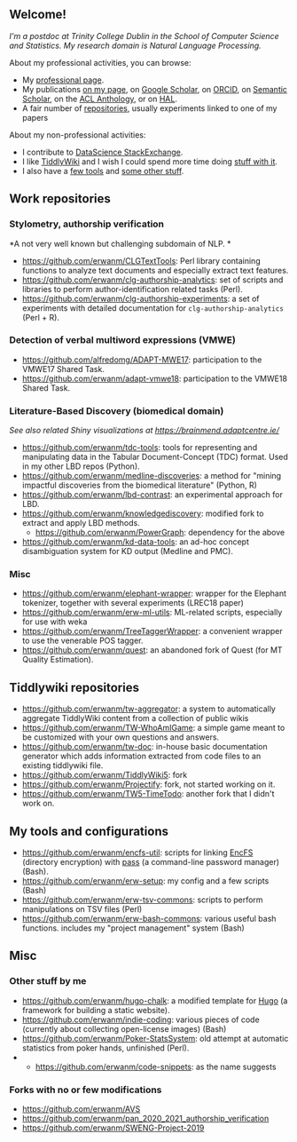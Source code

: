 
## Welcome!

*I'm a postdoc at Trinity College Dublin in the School of Computer Science and Statistics. My research domain is Natural Language Processing.*

About my professional activities, you can browse:

- My [professional page](https://www.scss.tcd.ie/~moreaue/#Overview).
- My publications [on my page](https://www.scss.tcd.ie/~moreaue/#Publications), on [Google Scholar](https://scholar.google.com/citations?user=ciatfzAAAAAJ), on [ORCID](https://orcid.org/0000-0001-7692-526X), on [Semantic Scholar](https://www.semanticscholar.org/author/Erwan-Moreau/2156958), on the [ACL Anthology](https://aclanthology.org/people/e/erwan-moreau/), or on [HAL](https://cv.archives-ouvertes.fr/erwan-moreau).
- A fair number of [repositories](#work-repositories), usually experiments linked to one of my papers


About my non-professional activities:

- I contribute to [DataScience StackExchange](https://datascience.stackexchange.com/users/64377/erwan).
- I like [TiddlyWiki](https://tiddlywiki.com/) and I wish I could spend more time doing [stuff with it](#tiddlywiki-repositories).
- I also have a [few tools](#my-tools-and-configurations) and [some other stuff](#misc).


## Work repositories

### Stylometry, authorship verification


*A not very well known but challenging subdomain of NLP. *

- https://github.com/erwanm/CLGTextTools:  Perl library containing functions to analyze text documents and especially extract text features.
- https://github.com/erwanm/clg-authorship-analytics: set of scripts and libraries to perform author-identification related tasks (Perl).
- https://github.com/erwanm/clg-authorship-experiments: a set of experiments with detailed documentation for `clg-authorship-analytics` (Perl + R).
 

### Detection of verbal multiword expressions (VMWE)

- https://github.com/alfredomg/ADAPT-MWE17: participation to the VMWE17 Shared Task.
- https://github.com/erwanm/adapt-vmwe18: participation to the VMWE18 Shared Task.
  

### Literature-Based Discovery (biomedical domain)

*See also related Shiny visualizations at https://brainmend.adaptcentre.ie/*

- https://github.com/erwanm/tdc-tools: tools for representing and manipulating data in the Tabular Document-Concept (TDC) format. Used in my other LBD repos (Python).
- https://github.com/erwanm/medline-discoveries: a method for "mining impactful discoveries from the biomedical literature" (Python, R)
- https://github.com/erwanm/lbd-contrast: an experimental approach for LBD.
- https://github.com/erwanm/knowledgediscovery: modified fork to extract and apply LBD methods.
   - https://github.com/erwanm/PowerGraph: dependency for the above 
- https://github.com/erwanm/kd-data-tools: an ad-hoc concept disambiguation system for KD output (Medline and PMC).

### Misc

- https://github.com/erwanm/elephant-wrapper: wrapper for the Elephant tokenizer, together with several experiments (LREC18 paper)
- https://github.com/erwanm/erw-ml-utils: ML-related scripts, especially for use with weka
- https://github.com/erwanm/TreeTaggerWrapper: a convenient wrapper to use the venerable POS tagger.
- https://github.com/erwanm/quest: an abandoned fork of Quest (for MT Quality Estimation).


## Tiddlywiki repositories

- https://github.com/erwanm/tw-aggregator: a system to automatically aggregate TiddlyWiki content from a collection of public wikis 
- https://github.com/erwanm/TW-WhoAmIGame: a simple game meant to be customized with your own questions and answers.
- https://github.com/erwanm/tw-doc: in-house basic documentation generator which adds information extracted from code files to an existing tiddlywiki file. 
- https://github.com/erwanm/TiddlyWiki5: fork
- https://github.com/erwanm/Projectify: fork, not started working on it.
- https://github.com/erwanm/TW5-TimeTodo: another fork that I didn't work on.

## My tools and configurations

- https://github.com/erwanm/encfs-util: scripts for linking [EncFS](https://github.com/vgough/encfs) (directory encryption) with [pass](https://www.passwordstore.org/) (a command-line password manager) (Bash).
- https://github.com/erwanm/erw-setup: my config and a few scripts (Bash)
- https://github.com/erwanm/erw-tsv-commons: scripts to perform manipulations on TSV files (Perl)
- https://github.com/erwanm/erw-bash-commons: various useful bash functions. includes my "project management" system (Bash)

## Misc

### Other stuff by me

- https://github.com/erwanm/hugo-chalk: a modified template for [Hugo](https://gohugo.io/) (a framework for building a static website). 
- https://github.com/erwanm/indie-coding: various pieces of code (currently about collecting open-license images) (Bash)
- https://github.com/erwanm/Poker-StatsSystem: old attempt at automatic statistics from poker hands, unfinished (Perl).
- - https://github.com/erwanm/code-snippets: as the name suggests

### Forks with no or few modifications

- https://github.com/erwanm/AVS
- https://github.com/erwanm/pan_2020_2021_authorship_verification
- https://github.com/erwanm/SWENG-Project-2019
